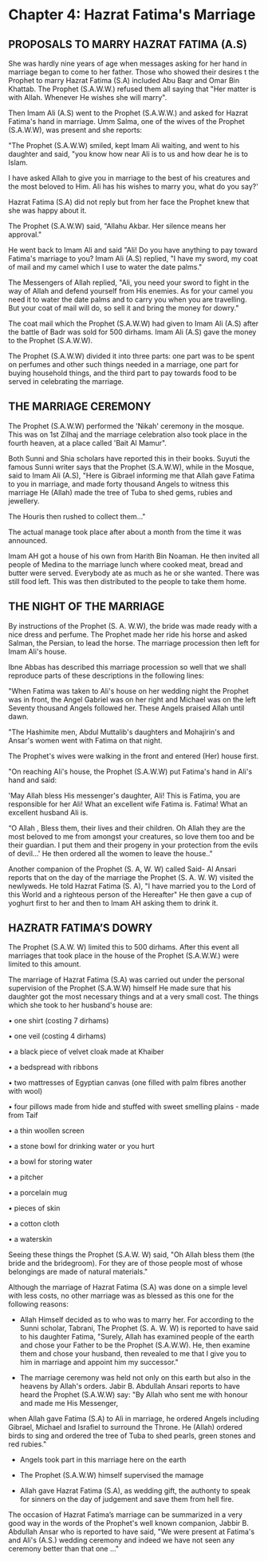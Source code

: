Chapter 4: Hazrat Fatima's Marriage
===================================

PROPOSALS TO MARRY HAZRAT FATIMA (A.S)
--------------------------------------

She was hardly nine years of age when messages asking for her hand in
marriage began to come to her father. Those who showed their desires t
the Prophet to marry Hazrat Fatima (S.A) included Abu Baqr and Omar Bin
Khattab. The Prophet (S.A.W.W.) refused them all saying that "Her matter
is with Allah. Whenever He wishes she will marry".

Then Imam Ali (A.S) went to the Prophet (S.A.W.W.) and asked for Hazrat
Fatima's hand in marriage. Umm Salma, one of the wives of the Prophet
(S.A.W.W), was present and she reports:

"The Prophet (S.A.W.W) smiled, kept Imam Ali waiting, and went to his
daughter and said, "you know how near Ali is to us and how dear he is to
Islam.

I have asked Allah to give you in marriage to the best of his creatures
and the most beloved to Him. Ali has his wishes to marry you, what do
you say?'

Hazrat Fatima (S.A) did not reply but from her face the Prophet knew
that she was happy about it.

The Prophet (S.A.W.W) said, "Allahu Akbar. Her silence means her
approval."

He went back to Imam Ali and said "Ali! Do you have anything to pay
toward Fatima's marriage to you? Imam Ali (A.S) replied, "I have my
sword, my coat of mail and my camel which I use to water the date
palms."

The Messengers of Allah replied, "Ali, you need your sword to fight in
the way of Allah and defend yourself from His enemies. As for your camel
you need it to water the date palms and to carry you when you are
travelling. But your coat of mail will do, so sell it and bring the
money for dowry."

The coat mail which the Prophet (S.A.W.W) had given to Imam Ali (A.S)
after the battle of Badr was sold for 500 dirhams. Imam Ali (A.S) gave
the money to the Prophet (S.A.W.W).

The Prophet (S.A.W.W) divided it into three parts: one part was to be
spent on perfumes and other such things needed in a marriage, one part
for buying household things, and the third part to pay towards food to
be served in celebrating the marriage.

THE MARRIAGE CEREMONY
---------------------

The Prophet (S.A.W.W) performed the 'Nikah' ceremony in the mosque. This
was on 1st Zilhaj and the marriage celebration also took place in the
fourth heaven, at a place called 'Bait Al Mamur".

Both Sunni and Shia scholars have reported this in their books. Suyuti
the famous Sunni writer says that the Prophet (S.A.W.W), while in the
Mosque, said to Imam Ali (A.S), "Here is Gibrael informing me that Allah
gave Fatima to you in marriage, and made forty thousand Angels to
witness this marriage He (Allah) made the tree of Tuba to shed gems,
rubies and jewellery.

The Houris then rushed to collect them..."

The actual manage took place after about a month from the time it was
announced.

Imam AH got a house of his own from Harith Bin Noaman. He then invited
all people of Medina to the marriage lunch where cooked meat, bread and
butter were served. Everybody ate as much as he or she wanted. There was
still food left. This was then distributed to the people to take them
home.

THE NIGHT OF THE MARRIAGE
-------------------------

By instructions of the Prophet (S. A. W.W), the bride was made ready
with a nice dress and perfume. The Prophet made her ride his horse and
asked Salman, the Persian, to lead the horse. The marriage procession
then left for Imam Ali's house.

Ibne Abbas has described this marriage procession so well that we shall
reproduce parts of these descriptions in the following lines:

"When Fatima was taken to Ali's house on her wedding night the Prophet
was in front, the Angel Gabriel was on her right and Michael was on the
left Seventy thousand Angels followed her. These Angels praised Allah
until dawn.

"The Hashimite men, Abdul Muttalib's daughters and Mohajirin's and
Ansar's women went with Fatima on that night.

The Prophet's wives were walking in the front and entered (Her) house
first.

"On reaching Ali's house, the Prophet (S.A.W.W) put Fatima's hand in
Ali's hand and said:

'May Allah bless His messenger's daughter, Ali! This is Fatima, you are
responsible for her Ali! What an excellent wife Fatima is. Fatima! What
an excellent husband Ali is.

“O Allah , Bless them, their lives and their children. Oh Allah they are
the most beloved to me from amongst your creatures, so love them too and
be their guardian. I put them and their progeny in your protection from
the evils of devil...' He then ordered all the women to leave the
house.."

Another companion of the Prophet (S. A, W. W) called Said- Al Ansari
reports that on the day of the marriage the Prophet (S. A. W. W) visited
the newlyweds. He told Hazrat Fatima (S. A), "I have married you to the
Lord of this World and a righteous person of the Hereafter" He then gave
a cup of yoghurt first to her and then to Imam AH asking them to drink
it.

HAZRATR FATIMA’S DOWRY
----------------------

The Prophet (S.A.W. W) limited this to 500 dirhams. After this event all
marriages that took place in the house of the Prophet (S.A.W.W.) were
limited to this amount.

The marriage of Hazrat Fatima (S.A) was carried out under the personal
supervision of the Prophet (S.A.W.W) himself He made sure that his
daughter got the most necessary things and at a very small cost. The
things which she took to her husband's house are:

• one shirt (costing 7 dirhams)

• one veil (costing 4 dirhams)

• a black piece of velvet cloak made at Khaiber

• a bedspread with ribbons

• two mattresses of Egyptian canvas (one filled with palm fibres another
with wool)

• four pillows made from hide and stuffed with sweet smelling plains -
made from Taif

• a thin woollen screen

• a stone bowl for drinking water or you hurt

• a bowl for storing water

• a pitcher

• a porcelain mug

• pieces of skin

• a cotton cloth

• a waterskin

Seeing these things the Prophet (S.A.W. W) said, "Oh Allah bless them
(the bride and the bridegroom). For they are of those people most of
whose belongings are made of natural materials."

Although the marriage of Hazrat Fatima (S.A) was done on a simple level
with less costs, no other marriage was as blessed as this one for the
following reasons:

- Allah Himself decided as to who was to marry her. For according to the
Sunni scholar, Tabrani, The Prophet (S. A. W. W) is reported to have
said to his daughter Fatima, "Surely, Allah has examined people of the
earth and chose your Father to be the Prophet (S.A.W.W). He, then
examine them and chose your husband, then revealed to me that I give you
to him in marriage and appoint him my successor."

- The marriage ceremony was held not only on this earth but also in the
heavens by Allah's orders. Jabir B. Abdullah Ansari reports to have
heard the Prophet (S.A.W.W) say: "By Allah who sent me with honour and
made me His Messenger,

when Allah gave Fatima (S.A) to Ali in marriage, he ordered Angels
including Gibrael, Michael and Israfiel to surround the Throne. He
(Allah) ordered birds to sing and ordered the tree of Tuba to shed
pearls, green stones and red rubies."

- Angels took part in this marriage here on the earth

- The Prophet (S.A.W.W) himself supervised the mamage

- Allah gave Hazrat Fatima (S.A), as wedding gift, the authonty to speak
for sinners on the day of judgement and save them from hell fire.

The occasion of Hazrat Fatima’s marriage can be summarized in a very
good way in the words of the Prophet's well known companion, Jabbir B.
Abdullah Ansar who is reported to have said, "We were present at
Fatima's and Ali's (A.S.) wedding ceremony and indeed we have not seen
any ceremony better than that one ..."


